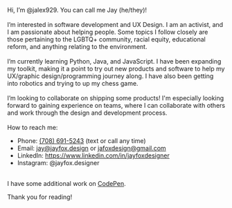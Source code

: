 Hi, I’m @jalex929. You can call me Jay (he/they)!<br><br>
I’m interested in software development and UX Design. I am an activist, and I am passionate about helping people. Some topics I follow closely are those pertaining to the LGBTQ+ community, racial equity, educational reform, and anything relating to the environment.<br><br>
I’m currently learning Python, Java, and JavaScript. I have been expanding my toolkit, making it a point to try out new products and software to help my UX/graphic design/programming journey along. I have also been getting into robotics and trying to up my chess game.<br><br>
I’m looking to collaborate on shipping some products! I'm especially looking forward to gaining experience on teams, where I can collaborate with others and work through the design and development process.<br><br>
How to reach me:
- Phone: <a href="tel:7086915243">(708) 691-5243</a> (text or call any time)
- Email: jay@jayfox.design or jafoxdesign@gmail.com
- LinkedIn: https://www.linkedin.com/in/jayfoxdesigner
- Instagram: @jayfox.designer<br><br>

I have some additional work on <a href="https://codepen.io/jalex929">CodePen</a>.

Thank you for reading!
